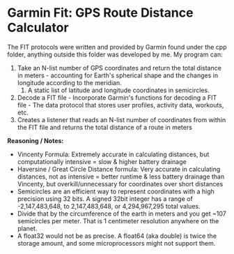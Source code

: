 # Garmin Fit: GPS Route Distance Calculator
The FIT protocols were written and provided by Garmin found under the cpp folder, anything outside this folder was developed by me. My program can:
1. Take an N-list number of GPS coordinates and return the total distance in meters - accounting for Earth's spherical shape and the changes in longitude according to the meridian. 
   1. A static list of latitude and longitude coordinates in semicircles.
2. Decode a FIT file - Incorporate Garmin's functions for decoding a FIT file - The data protocol that stores user profiles, activity data, workouts, etc.  
3. Creates a listener that reads an N-list number of coordinates from within the FIT file and returns the total distance of a route in meters

<b>Reasoning / Notes:</b> 
- Vincenty Formula: Extremely accurate in calculating distances, but computationally intensive = slow & higher battery drainage
- Haversine / Great Circle Distance formula: Very accurate in calculating distances, not as intensive = better runtime & less battery drainage than Vincenty, but overkill/unnecessary for coordinates over short distances
- Semicircles are an efficient way to represent coordinates with a high precision using 32 bits. A signed 32bit integer has a range of -2,147,483,648,  to  2,147,483,648, or 4,294,967,295 total values. 
- Divide that by the circumference of the earth in meters and you get ~107 semicircles per meter. That is 1 centimeter resolution anywhere on the planet. 
- A float32 would not be as precise. A float64 (aka double) is twice the storage amount, and some microprocessors might not support them.

